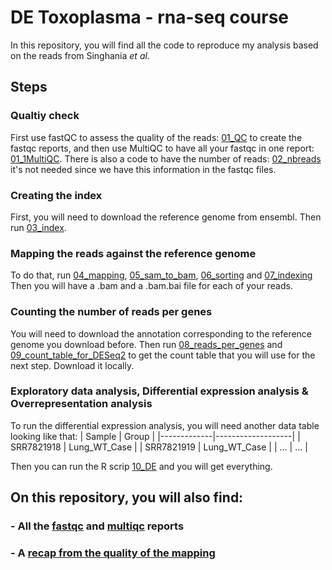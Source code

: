 # DE Toxoplasma - rna-seq course
In this repository, you will find all the code to reproduce my analysis based on the reads from Singhania *et al.*
## Steps
### Qualtiy check
First use fastQC to assess the quality of the reads: [01_QC](01_QC.sh) to create the fastqc reports, and then use MultiQC to have all your fastqc in one report: [01_1MultiQC](01_1MultiQC.sh).
There is also a code to have the number of reads: [02_nbreads](02_nbreads.sh) it's not needed since we have this information in the fastqc files.
### Creating the index
First, you will need to download the reference genome from ensembl. Then run [03_index](03_index.sh).

### Mapping the reads against the reference genome
To do that, run [04_mapping](04_mapping.sh), [05_sam_to_bam](05_sam_to_bam.sh), [06_sorting](06_sorting.sh) and [07_indexing](07_indexing.sh)
Then you will have a .bam and a .bam.bai file for each of your reads.

### Counting the number of reads per genes
You will need to download the annotation corresponding to the reference genome you download before. Then run [08_reads_per_genes](08_reads_per_genes.sh) and [09_count_table_for_DESeq2](09_count_table_for_DESeq2.sh) to get the count table that you will use for the next step. Download it locally.

### Exploratory data analysis, Differential expression analysis & Overrepresentation analysis
To run the differential expression analysis, you will need another data table looking like that:
| Sample      | Group             |
|-------------|-------------------|
| SRR7821918  | Lung_WT_Case      |
| SRR7821919  | Lung_WT_Case      |
|     ...     |        ...        |


Then you can run the R scrip [10_DE](10_DE.R) and you will get everything.

## On this repository, you will also find:
### - All the [fastqc](fastqc) and [multiqc](fastqc/multiqc_report.html) reports 
### - A [recap from the quality of the mapping](mapping_hisat2_output.xlsx)
